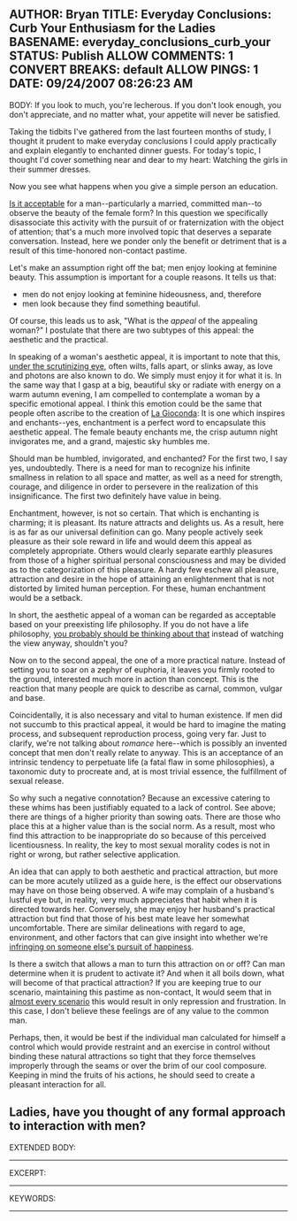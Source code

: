 AUTHOR: Bryan
TITLE: Everyday Conclusions: Curb Your Enthusiasm for the Ladies
BASENAME: everyday_conclusions_curb_your
STATUS: Publish
ALLOW COMMENTS: 1
CONVERT BREAKS: __default__
ALLOW PINGS: 1
DATE: 09/24/2007 08:26:23 AM
-----
BODY:
If you look to much, you're lecherous. If you don't look enough, you don't appreciate, and no matter what, your appetite will never be satisfied.

Taking the tidbits I've gathered from the last fourteen months of study, I thought it prudent to make everyday conclusions I could apply practically and explain elegantly to enchanted dinner guests. For  today's topic, I thought I'd cover something near and dear to my heart: Watching the girls in their summer dresses.

Now you see what happens when you give a simple person an education.

<a href="http://www.classicshorts.com/stories/dresses.html">Is it acceptable</a> for a man--particularly a married, committed man--to observe the beauty of the female form? In this question we specifically disassociate this activity with the pursuit of or fraternization with the object of attention; that's a much more involved topic that deserves a separate conversation. Instead, here we ponder only the benefit or detriment that is a result of this time-honored non-contact pastime.

Let's make an assumption right off the bat; men enjoy looking at feminine beauty. This assumption is important for a couple reasons. It tells us that:

<ul><li> men do not enjoy looking at feminine hideousness, and, therefore</li>
<li> men look because they find something beautiful.</li></ul>

Of course, this leads us to ask, "What is the <em>appeal</em> of the appealing woman?" I postulate that there are two subtypes of this appeal: the aesthetic and the practical.

In speaking of a woman's aesthetic appeal, it is important to note that this, <a href="http://www.leftsider.com/leftsider/2006/10/average_girls_are_hot.htm">under the scrutinizing eye</a>, often wilts, falls apart, or slinks away, as love and photons are also known to do. We simply must enjoy it for what it is. In the same way that I gasp at a big, beautiful sky or radiate with energy on a warm autumn evening, I am compelled to contemplate a woman by a specific emotional appeal. I think this emotion could be the same that people often ascribe to the creation of <a href="http://en.wikipedia.org/wiki/Mona_Lisa">La Gioconda</a>: It is one which inspires and enchants--yes, enchantment is a perfect word to encapsulate this aesthetic appeal. The female beauty enchants me, the crisp autumn night invigorates me, and a grand, majestic sky humbles me.

Should man be humbled, invigorated, and enchanted? For the first two, I say yes, undoubtedly. There is a need for man to recognize his infinite smallness in relation to all space and matter, as well as a need for strength, courage, and diligence in order to persevere in the realization of this insignificance. The first two definitely have value in being.

Enchantment, however, is not so certain. That which is enchanting is charming; it is pleasant. Its nature attracts and delights us. As a result, here is as far as our universal definition can go. Many people actively seek pleasure as their sole reward in life and would deem this appeal as completely appropriate. Others would clearly separate earthly pleasures from those of a higher spiritual personal consciousness and may be divided as to the categorization of this pleasure. A hardy few eschew all pleasure, attraction and desire in the hope of attaining an enlightenment that is not distorted by limited human perception. For these, human enchantment would be a setback.

In short, the aesthetic appeal of a woman can be regarded as acceptable based on your preexisting life philosophy. If you do not have a life philosophy, <a href="http://zenhabits.net/2007/02/think-about-your-life-goals/">you probably should be thinking about that</a> instead of watching the view anyway, shouldn't you?

Now on to the second appeal, the one of a more practical nature. Instead of setting you to soar on a zephyr of euphoria, it leaves you firmly rooted to the ground, interested much more in action than concept. This is the reaction that many people are quick to describe as carnal, common, vulgar and base. 

Coincidentally, it is also necessary and vital to human existence. If men did not succumb to this practical appeal, it would be hard to imagine the mating process, and subsequent reproduction process, going very far. Just to clarify, we're not talking about <em>romance</em> here--which is possibly an invented concept that men don't really relate to anyway. This is an acceptance of an intrinsic tendency to perpetuate life (a fatal flaw in some philosophies), a taxonomic duty to procreate and, at is most trivial essence, the fulfillment of sexual release.

So why such a negative connotation? Because an excessive catering to these whims has been justifiably equated to a lack of control. See above; there are things of a higher priority than sowing oats.  There are those who place this at a higher value than is the social norm. As a result, most who find this attraction to be inappropriate do so because of this perceived licentiousness. In reality, the key to most sexual morality codes is not in right or wrong, but rather selective application. 

An idea that can apply to both aesthetic and practical attraction, but more can be more acutely utilized as a guide here, is the effect our observations may have on those being observed. A wife may complain of a husband's lustful eye but, in reality, very much appreciates that habit when it is directed towards her. Conversely, she may enjoy her husband's practical attraction but find that those of his best mate leave her somewhat uncomfortable. There are similar delineations with regard to age, environment, and other factors that can give insight into whether we're <a href="http://www.washingtoncitypaper.com/display.php?id=1859">infringing on someone else's pursuit of happiness</a>.

Is there a switch that allows a man to turn this attraction on or off? Can man determine when it is prudent to activate it? And when it all boils down, what will become of that practical attraction? If you are keeping true to our scenario, maintaining this pastime as non-contact, It would seem that in <a href="http://www.youtube.com/watch?v=MCFVbzitD7Q">almost every scenario</a> this would result in only repression and frustration. In this case, I don't believe these feelings are of any value to the common man.

Perhaps, then, it would be best if the individual man calculated for himself a control which would provide restraint and an exercise in control without binding these natural attractions so tight that they force themselves improperly through the seams or over the brim of our cool composure. Keeping in mind the fruits of his actions, he should seed to create a pleasant interaction for all. 

Ladies, have you thought of any formal approach to interaction with men?
-----
EXTENDED BODY:

-----
EXCERPT:

-----
KEYWORDS:

-----


